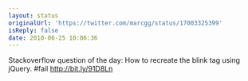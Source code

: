 ```yaml
---
layout: status
originalUrl: 'https://twitter.com/marcgg/status/17003325399'
isReply: false
date: 2010-06-25 10:06:36
---
```


Stackoverflow question of the day: How to recreate the blink tag using jQuery. #fail http://bit.ly/91D8Ln
